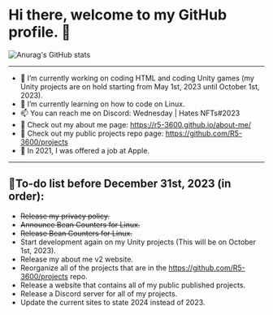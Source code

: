# Hi there, welcome to my GitHub profile. 👋




![Anurag's GitHub stats](https://github-stat-counter-oumzqstgg-r5-3600.vercel.app/api?username=R5-3600&include_all_commits=true&count_private=true&show_icons=true&theme=transparent)




__________________________________________________________________________________________________________________________________________________________




- 🔭 I’m currently working on coding HTML and coding Unity games (my Unity projects are on hold starting from May 1st, 2023 until October 1st, 2023).
- 🌱 I’m currently learning on how to code on Linux.
- 📫 You can reach me on Discord: Wednesday | Hates NFTs#2023
- 🔗 Check out my about me page: https://r5-3600.github.io/about-me/
- 🔗 Check out my public projects repo page: https://github.com/R5-3600/projects
- 🍎 In 2021, I was offered a job at Apple.




__________________________________________________________________________________________________________________________________________________________




## 📝To-do list before December 31st, 2023 (in order):
- ~~Release my privacy policy.~~
- ~~Announce Bean Counters for Linux.~~
- ~~Release Bean Counters for Linux.~~
- Start development again on my Unity projects (This will be on October 1st, 2023).
- Release my about me v2 website.
- Reorganize all of the projects that are in the https://github.com/R5-3600/projects repo.
- Release a website that contains all of my public published projects.
- Release a Discord server for all of my projects.
- Update the current sites to state 2024 instead of 2023.


